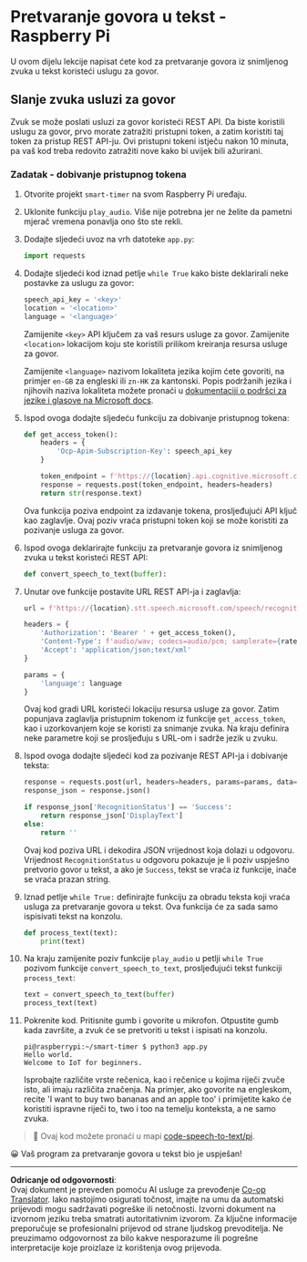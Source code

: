 <!--
CO_OP_TRANSLATOR_METADATA:
{
  "original_hash": "af249a24d4fe4f4de4806adbc3bc9d86",
  "translation_date": "2025-08-28T12:57:48+00:00",
  "source_file": "6-consumer/lessons/1-speech-recognition/pi-speech-to-text.md",
  "language_code": "hr"
}
-->
# Pretvaranje govora u tekst - Raspberry Pi

U ovom dijelu lekcije napisat ćete kod za pretvaranje govora iz snimljenog zvuka u tekst koristeći uslugu za govor.

## Slanje zvuka usluzi za govor

Zvuk se može poslati usluzi za govor koristeći REST API. Da biste koristili uslugu za govor, prvo morate zatražiti pristupni token, a zatim koristiti taj token za pristup REST API-ju. Ovi pristupni tokeni istječu nakon 10 minuta, pa vaš kod treba redovito zatražiti nove kako bi uvijek bili ažurirani.

### Zadatak - dobivanje pristupnog tokena

1. Otvorite projekt `smart-timer` na svom Raspberry Pi uređaju.

1. Uklonite funkciju `play_audio`. Više nije potrebna jer ne želite da pametni mjerač vremena ponavlja ono što ste rekli.

1. Dodajte sljedeći uvoz na vrh datoteke `app.py`:

    ```python
    import requests
    ```

1. Dodajte sljedeći kod iznad petlje `while True` kako biste deklarirali neke postavke za uslugu za govor:

    ```python
    speech_api_key = '<key>'
    location = '<location>'
    language = '<language>'
    ```

    Zamijenite `<key>` API ključem za vaš resurs usluge za govor. Zamijenite `<location>` lokacijom koju ste koristili prilikom kreiranja resursa usluge za govor.

    Zamijenite `<language>` nazivom lokaliteta jezika kojim ćete govoriti, na primjer `en-GB` za engleski ili `zn-HK` za kantonski. Popis podržanih jezika i njihovih naziva lokaliteta možete pronaći u [dokumentaciji o podršci za jezike i glasove na Microsoft docs](https://docs.microsoft.com/azure/cognitive-services/speech-service/language-support?WT.mc_id=academic-17441-jabenn#speech-to-text).

1. Ispod ovoga dodajte sljedeću funkciju za dobivanje pristupnog tokena:

    ```python
    def get_access_token():
        headers = {
            'Ocp-Apim-Subscription-Key': speech_api_key
        }
    
        token_endpoint = f'https://{location}.api.cognitive.microsoft.com/sts/v1.0/issuetoken'
        response = requests.post(token_endpoint, headers=headers)
        return str(response.text)
    ```

    Ova funkcija poziva endpoint za izdavanje tokena, prosljeđujući API ključ kao zaglavlje. Ovaj poziv vraća pristupni token koji se može koristiti za pozivanje usluga za govor.

1. Ispod ovoga deklarirajte funkciju za pretvaranje govora iz snimljenog zvuka u tekst koristeći REST API:

    ```python
    def convert_speech_to_text(buffer):
    ```

1. Unutar ove funkcije postavite URL REST API-ja i zaglavlja:

    ```python
    url = f'https://{location}.stt.speech.microsoft.com/speech/recognition/conversation/cognitiveservices/v1'

    headers = {
        'Authorization': 'Bearer ' + get_access_token(),
        'Content-Type': f'audio/wav; codecs=audio/pcm; samplerate={rate}',
        'Accept': 'application/json;text/xml'
    }

    params = {
        'language': language
    }
    ```

    Ovaj kod gradi URL koristeći lokaciju resursa usluge za govor. Zatim popunjava zaglavlja pristupnim tokenom iz funkcije `get_access_token`, kao i uzorkovanjem koje se koristi za snimanje zvuka. Na kraju definira neke parametre koji se prosljeđuju s URL-om i sadrže jezik u zvuku.

1. Ispod ovoga dodajte sljedeći kod za pozivanje REST API-ja i dobivanje teksta:

    ```python
    response = requests.post(url, headers=headers, params=params, data=buffer)
    response_json = response.json()

    if response_json['RecognitionStatus'] == 'Success':
        return response_json['DisplayText']
    else:
        return ''
    ```

    Ovaj kod poziva URL i dekodira JSON vrijednost koja dolazi u odgovoru. Vrijednost `RecognitionStatus` u odgovoru pokazuje je li poziv uspješno pretvorio govor u tekst, a ako je `Success`, tekst se vraća iz funkcije, inače se vraća prazan string.

1. Iznad petlje `while True:` definirajte funkciju za obradu teksta koji vraća usluga za pretvaranje govora u tekst. Ova funkcija će za sada samo ispisivati tekst na konzolu.

    ```python
    def process_text(text):
        print(text)
    ```

1. Na kraju zamijenite poziv funkcije `play_audio` u petlji `while True` pozivom funkcije `convert_speech_to_text`, prosljeđujući tekst funkciji `process_text`:

    ```python
    text = convert_speech_to_text(buffer)
    process_text(text)
    ```

1. Pokrenite kod. Pritisnite gumb i govorite u mikrofon. Otpustite gumb kada završite, a zvuk će se pretvoriti u tekst i ispisati na konzolu.

    ```output
    pi@raspberrypi:~/smart-timer $ python3 app.py 
    Hello world.
    Welcome to IoT for beginners.
    ```

    Isprobajte različite vrste rečenica, kao i rečenice u kojima riječi zvuče isto, ali imaju različita značenja. Na primjer, ako govorite na engleskom, recite 'I want to buy two bananas and an apple too' i primijetite kako će koristiti ispravne riječi to, two i too na temelju konteksta, a ne samo zvuka.

> 💁 Ovaj kod možete pronaći u mapi [code-speech-to-text/pi](../../../../../6-consumer/lessons/1-speech-recognition/code-speech-to-text/pi).

😀 Vaš program za pretvaranje govora u tekst bio je uspješan!

---

**Odricanje od odgovornosti**:  
Ovaj dokument je preveden pomoću AI usluge za prevođenje [Co-op Translator](https://github.com/Azure/co-op-translator). Iako nastojimo osigurati točnost, imajte na umu da automatski prijevodi mogu sadržavati pogreške ili netočnosti. Izvorni dokument na izvornom jeziku treba smatrati autoritativnim izvorom. Za ključne informacije preporučuje se profesionalni prijevod od strane ljudskog prevoditelja. Ne preuzimamo odgovornost za bilo kakve nesporazume ili pogrešne interpretacije koje proizlaze iz korištenja ovog prijevoda.